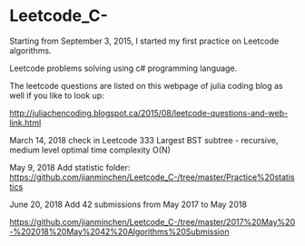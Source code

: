 # Leetcode_C-

Starting from September 3, 2015, I started my first practice on Leetcode algorithms. 

Leetcode problems solving using c# programming language. 

The leetcode questions are listed on this webpage of julia coding blog as well if you like to look up: 

 http://juliachencoding.blogspot.ca/2015/08/leetcode-questions-and-web-link.html
 
 March 14, 2018
 check in Leetcode 333 Largest BST subtree - recursive, medium level
 optimal time complexity O(N)
 
May 9, 2018
Add statistic folder:
https://github.com/jianminchen/Leetcode_C-/tree/master/Practice%20statistics

June 20, 2018
Add 42 submissions from May 2017 to May 2018

https://github.com/jianminchen/Leetcode_C-/tree/master/2017%20May%20-%202018%20May%2042%20Algorithms%20Submission





